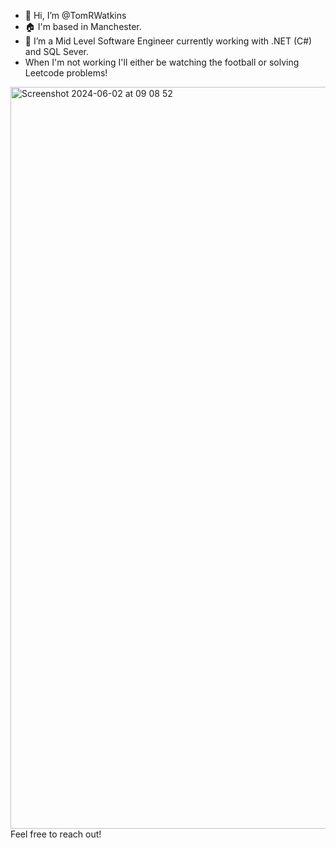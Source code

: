 - 👋 Hi, I’m @TomRWatkins
- :house: I'm based in Manchester.
- 👀 I’m a Mid Level Software Engineer currently working with .NET (C#) and SQL Sever.
- When I'm not working I'll either be watching the football or solving Leetcode problems!
<img width="1187" alt="Screenshot 2024-06-02 at 09 08 52" src="https://github.com/TomRWatkins/TomRWatkins/assets/47918164/59b051c8-8d04-4f80-b6c3-e38299ba5085">
<br>
Feel free to reach out!


